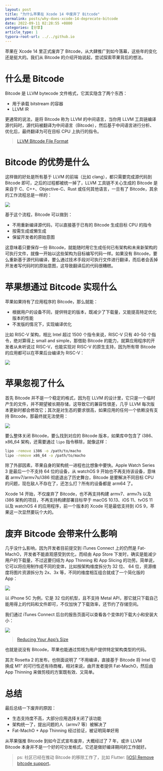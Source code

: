 ```yaml
---
layout: post
title: "为什么苹果在 Xcode 14 中废弃了 Bitcode"
permalink: posts/why-does-xcode-14-deprecate-bitcode
date: 2022-09-11 02:28:55 +0800
categories: [分享]
article_type: 1
typora-root-url: ../../github.io
---
```


苹果在 Xcode 14 里正式废弃了 Bitcode，从大肆推广到如今落幕，这些年的变化还是挺大的。我们从 Bitcode 的介绍开始说起，尝试探索苹果背后的想法。

# 什么是 Bitcode

Bitcode 是 LLVM bytecode 文件格式，它其实隐含了两个东西：

- 用于承载 bitstream 的容器
- LLVM IR

更通常的说法，是将 Bitcode 称为 LLVM 的中间语言，当你用 LLVM 工具链编译源代码时，源代码被翻译为中间语言（Bitcode），然后基于中间语言进行分析、优化后，最终翻译为可在目标 CPU 上执行的指令。

> [LLVM Bitcode File Format](https://llvm.org/docs/BitCodeFormat.html)

# Bitcode 的优势是什么

这样做的好处是所有基于 LLVM 的前端（比如 clang），都只需要完成源代码到 Bitcode 即可，之后的过程都被统一掉了，LLVM 工具链不关心生成的 Bitcode 是来自于 C、C++、Objective-C、Rust 或任何其他语言，一旦有了 Bitcode，其余的工作流程总是一样的：

![](/assets/img/bitcode-1.png)

基于这个流程，Bitcode 可以做到：

- 不用重新编译源代码，可以直接基于已有的 Bitcode 生成目标 CPU 的指令
- 按需生成或懒生成
- 保留开发者的原始意图

这意味着只要保存一份 Bitcode，就能随时用它生成任何已有架构和未来新架构的可执行文件，就像一开始以这些架构为目标编写代码一样。如果没有 Bitcode，要么重新基于源代码编译，要么通过技术手段对可执行文件进行翻译，而后者会丢掉开发者写代码时的原始意图，这导致翻译后的代码很糟糕。

# 苹果想通过 Bitcode 实现什么

苹果如果持有了应用程序的 Bitcode，那么就能：

- 根据用户的设备不同，提供特定的版本，既减少了下载量，又能提高特定优化版本的性能
- 不发版的情况下，实现编译优化

比如 RISC-V 架构，相比 Intel 超过 1500 个指令来说，RISC-V 只有 40-50 个指令，绝对算得上 small and simple，那借助 Bitcode 的能力，就算应用程序的开发者从未听说过 RISC-V，也能实现对 RISC-V 的原生支持，因为所有带 Bitcode 的应用都可以在苹果后台编译为 RISC-V：

![](/assets/img/bitcode-2.jpg)

# 苹果忽视了什么

首先 Bitcode 并不是一个稳定的格式，因为在 LLVM 的设计里，它只是一个临时产生的文件，并不期望被长期存储，这导致它的兼容性很差，几乎 LLVM 每次版本更新时都会修改它；其次是对生态的要求很高，如果应用的任何一个依赖没有支持 Bitcode，那最终就无法使用：

![](/assets/img/bitcode-3.png)

要么整体关闭 Bitcode，要么找到对应的 Bitcode 版本，如果库中包含了 i386、x86_64 架构，还需要通过 `lipo` 指令移除，就像这样：

```bash
lipo -remove i386 -o /path/to/macho
lipo -remove x86_64 -o /path/to/macho
```

除了外部因素，苹果自身的架构统一进程也比想象中要快。Apple Watch Series 3 是最后一个不支持 64 位的设备，从 watchOS 9 开始也不再支持该设备，意味着 armv7/armv7s/i386 彻底退出了历史舞台，Bitcode 是要解决不同目标 CPU 的问题，现在敌人不存在了，还怎么打？所有的设备都是 arm64 了。

Xcode 14 开始，不仅废弃了 Bitcode，也不再支持构建 armv7、armv7s 以及 i386 架构的项目，不再支持构建部署目标早于 macOS 10.13、iOS 11、tvOS 11 以及 watchOS 4 的应用程序，前一个版本的 Xcode 可是最低支持到 iOS 9，苹果这一次显然要玩个大的。

# 废弃 Bitcode 会带来什么影响

几乎没什么影响，因为开发者目前提交到 iTunes Connect 上的仍然是 Fat-MachO，开发者不能直观感受到优化，而经由 App Store 下发时，确实是能减少用户的下载量，不过这要归结为 App Thinning 和 App Slicing 的功劳。简单说，它可以将应用制作成不同的变体，比如按架构维度拆分为 32 位、 64 位，资源维度将图片资源拆分为 2x、3x 等，不同的维度相互组合就成了一个简化版的 App：

![](/assets/img/bitcode-5.png)

以 iPhone 5C 为例，它是 32 位的机型，且不支持 Metal API，那它就只下载自己能用得上的代码和文件即可，不仅加快了下载效率，还节约了存储空间。

我们通过 iTunes Connect 后台的报告页面可以查看各个变体的下载大小和安装大小：

![](/assets/img/bitcode-4.png)

> [Reducing Your App’s Size](https://developer.apple.com/documentation/xcode/reducing-your-app-s-size)

也就是说没有 Bitcode，苹果也能通过剪枝为用户提供特定架构类型的代码。

其次 Rosetta 2 的发布，也侧面说明了 “不用编译，直接基于 Bitcode 将 Intel 切换成 M1” 的可行性还有待商榷，相对来说，由开发者提供 Fat-MachO，然后由 App Thinning 来做剪枝的方案既有效、又简单。

# 总结

最后总结一下废弃的原因：

- 生态支持度不高，大部分应用选择关闭了该功能
- 架构统一了，提出问题的人（armv7 等）被解决了
- Fat-MachO + App Thinning 经过验证，被证明简单好用

从苹果强推 Bitcode 到如今正式宣布废弃，大概经过了 7 年，或许 LLVM Bitcode 本身并不是一个好的可分发格式，它还是做好编译期间的工作就好。

> ps: 社区已经在推动 Bitcode 的移除工作了，比如 Flutter: [[iOS] Remove bitcode support](https://github.com/flutter/flutter/issues/105501)。

